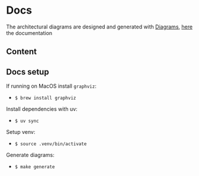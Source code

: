 # Docs

The architectural diagrams are designed and generated with [Diagrams](https://github.com/mingrammer/diagrams), [here](https://diagrams.mingrammer.com/docs/getting-started/examples) the documentation

## Content

## Docs setup

If running on MacOS install `graphviz`:

- `$ brew install graphviz`

Install dependencies with uv:

- `$ uv sync`

Setup venv:

- `$ source .venv/bin/activate`

Generate diagrams:

- `$ make generate`
